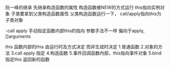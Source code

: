 阮一峰的继承
先继承构造函数的属性
构造函数被NEW的方式运行 this指向实例对象
子类要拿到父类构造函数属性   父类构造函数运行一下，
call/apply指向this为子类对象

-call apply
手动指定函数内部this的指向
参数手法不一样 偏向于apply,[]arguments

this 函数内部的this
由运行时及方式决定  而非生成时决定
1.普通函数
2.对象的方法
3.call apply 指定
4.构造函数
5.事件回调函数内部，this指向事件对象
5.bind 指定this 返回新的函数


